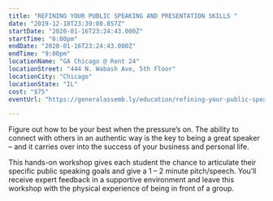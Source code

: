 ```yaml
---
title: "REFINING YOUR PUBLIC SPEAKING AND PRESENTATION SKILLS "
date: "2019-12-18T23:39:00.857Z"
startDate: "2020-01-16T23:24:43.000Z"
startTime: "6:00pm"
endDate: "2020-01-16T23:24:43.000Z"
endTime: "9:00pm"
locationName: "GA Chicago @ Rent 24"
locationStreet: "444 N. Wabash Ave, 5th Floor"
locationCity: "Chicago"
locationState: "IL"
cost: "$75"
eventUrl: "https://generalassemb.ly/education/refining-your-public-speaking-and-presentation-skills/chicago/95436"

---
```


Figure out how to be your best when the pressure’s on. The ability to connect with others in an authentic way is the key to being a great speaker – and it carries over into the success of your business and personal life.

This hands-on workshop gives each student the chance to articulate their specific public speaking goals and give a 1 – 2 minute pitch/speech. You’ll receive expert feedback in a supportive environment and leave this workshop with the physical experience of being in front of a group.

